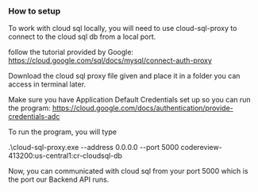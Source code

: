 ### How to setup

To work with cloud sql locally, you will need to use cloud-sql-proxy to connect to the cloud sql db from a local port.

follow the tutorial provided by Google: https://cloud.google.com/sql/docs/mysql/connect-auth-proxy

Download the cloud sql proxy file given and place it in a folder you can access in terminal later.

Make sure you have Application Default Credentials set up so you can run the program: https://cloud.google.com/docs/authentication/provide-credentials-adc 


To run the program, you will type 

.\cloud-sql-proxy.exe --address 0.0.0.0 --port 5000 codereview-413200:us-central1:cr-cloudsql-db

Now, you can communicated with cloud sql from your port 5000 which is the port our Backend API runs.